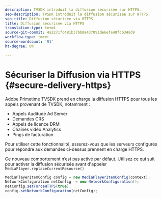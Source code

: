 ```yaml
---
description: TVSDK introduit la diffusion sécurisée sur HTTPS.
seo-description: TVSDK introduit la diffusion sécurisée sur HTTPS.
seo-title: Diffusion sécurisée via HTTPS
title: Diffusion sécurisée via HTTPS
translation-type: tm+mt
source-git-commit: 4a2271fc481b37bb0a437091de6efe98fcb348d9
workflow-type: tm+mt
source-wordcount: '91'
ht-degree: 0%

---
```



# Sécuriser la Diffusion via HTTPS {#secure-delivery-https}

Adobe Primetime TVSDK prend en charge la diffusion HTTPS pour tous les appels provenant de TVSDK, notamment :

* Appels Auditude Ad Server
* Demandes CRS
* Appels de licence DRM
* Chaînes vidéo Analytics
* Pings de facturation

Pour utiliser cette fonctionnalité, assurez-vous que les serveurs configurés pour répondre aux demandes ci-dessus prennent en charge HTTPS.

Ce nouveau comportement n’est pas activé par défaut. Utilisez ce qui suit pour activer la diffusion sécurisée avant d&#39;appeler `MediaPlayer.replaceCurrentResource()`

```java
MediaPlayerItemConfig config = new MediaPlayerItemConfig(context);
NetworkConfiguration netConfig  = new NetworkConfiguration();
netConfig.setForceHTTPS(true);
config.setNetworkConfiguration(netConfig);
```
